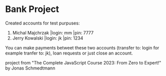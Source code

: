 # Bank Project

Created accounts for test purpuses:
1. Michal Majchrzak |login: mm  |pin: 7777
2. Jerry Kowalski   |login: jk  |pin: 1234

You can make payments betweet these two accounts (transfer to: login for example tranfer to: jk),
loan requests or just close an account.

project from "The Complete JavaScript Course 2023: From Zero to Expert!" by Jonas Schmedtmann

